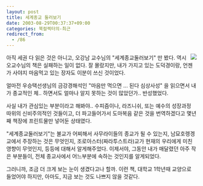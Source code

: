 ```yaml
---
layout: post
title: 세계종교 둘러보기
date: 2003-08-29T00:37:37+09:00
categories: 북컬렉터의-최근
redirect_from:
  - /86
---
```


<img src="http://jinto.pe.kr/logs/archives/DSC01453.jpg" align="right" />아직 세권 다 읽은 것은 아니고, 오강남 교수님의 "세계종교둘러보기" 만 봤다. 역시 오교수님의 책은 실패하는 일이 없다. 잘 몰랐지만, 내가 가지고 있는 도덕경이랑, 언젠가 사야지 마음먹고 있는 장자도 이분이 쓰신 것이었다.

얼마전 우승택선생님의 금강경해석인 "마음만 먹으면 ... 된다 심상사성" 을 읽으면서 내가 종교적인 체.. 하면서도 얼마나 알지 못하는 것이 많았던가.. 반성했었다.

사실 내가 관심있는 부분이라고 해봐야.. 수피즘이나, 라즈니쉬, 또는 예수의 성장과정 따위의 신비주의적인 것들이고, 더 파고들어가서 도마복음 같은 것을 번역하겠다고 몇년째 책장에 프린트물만 넣어둔 상태였다.

"세계종교둘러보기"는 불교가 어찌해서 사무라이들의 종교가 될 수 있는지, 남묘호렝겡교에서 주장하는 것은 무엇인지, 조로아스터(짜라투스트라)교가 현재의 우리에게 미친 영향이 무엇인지, 등등에 대해서 알게해주었다. 이제서야, 그동안 내가 매달렸던 아주 작은 부분들이, 전체 종교사에서 어느부분에 속하는 것인지를 알게되었다.

그러니까, 조금 더 크게 보는 눈이 생겼다고나 할까. 이런 책, 대학교 1학년때 교양으로 들었어야 하지만, 아마도, 지금 보는 것도 나쁘지 않을 것같다.
